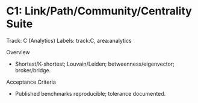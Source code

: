 # C1: Link/Path/Community/Centrality Suite

Track: C (Analytics)
Labels: track:C, area:analytics

Overview

- Shortest/K-shortest; Louvain/Leiden; betweenness/eigenvector; broker/bridge.

Acceptance Criteria

- Published benchmarks reproducible; tolerance documented.
